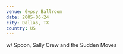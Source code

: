```yaml
---
venue: Gypsy Ballroom
date: 2005-06-24
city: Dallas, TX
country: US
---
```


w/ Spoon, Sally Crew and the Sudden Moves